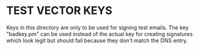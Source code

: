 # TEST VECTOR KEYS

Keys in this directory are only to be used for signing test emails.
The key "badkey.pm" can be used instead of the actual key for
creating signatures which look legit but should fail because they
don't match the DNS entry.
